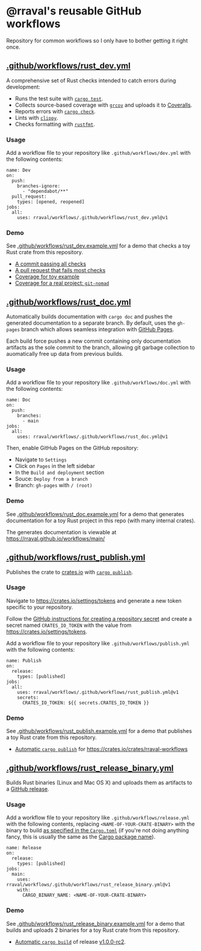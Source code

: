 @rraval's reusable GitHub workflows
===================================

Repository for common workflows so I only have to bother getting it right once.

## [.github/workflows/rust_dev.yml](.github/workflows/rust_dev.yml)

A comprehensive set of Rust checks intended to catch errors during development:

- Runs the test suite with [`cargo test`](https://doc.rust-lang.org/cargo/commands/cargo-test.html).
- Collects source-based coverage with [`grcov`](https://github.com/mozilla/grcov) and uploads it to [Coveralls](https://coveralls.io/).
- Reports errors with [`cargo check`](https://doc.rust-lang.org/cargo/commands/cargo-check.html).
- Lints with [`clippy`](https://github.com/rust-lang/rust-clippy).
- Checks formatting with [`rustfmt`](https://github.com/rust-lang/rustfmt).

### Usage

Add a workflow file to your repository like `.github/workflows/dev.yml` with the following contents:

```
name: Dev
on:
  push:
    branches-ignore:
      - "dependabot/**"
  pull_request:
    types: [opened, reopened]
jobs:
  all:
    uses: rraval/workflows/.github/workflows/rust_dev.yml@v1
```

### Demo

See [.github/workflows/rust_dev.example.yml](.github/workflows/rust_dev.example.yml) for a demo that checks a toy Rust crate from this repository.

- [A commit passing all checks](https://github.com/rraval/workflows/actions/runs/1702145604)
- [A pull request that fails most checks](https://github.com/rraval/workflows/actions/runs/1702179404)
- [Coverage for toy example](https://coveralls.io/builds/45655806)
- [Coverage for a real project: `git-nomad`](https://coveralls.io/builds/45651584)

## [.github/workflows/rust_doc.yml](.github/workflows/rust_doc.yml)

Automatically builds documentation with `cargo doc` and pushes the generated documentation to a separate branch. By default, uses the `gh-pages` branch which allows seamless integration with [GitHub Pages](https://pages.github.com/).

Each build force pushes a new commit containing only documentation artifacts as the sole commit to the branch, allowing git garbage collection to auomatically free up data from previous builds.

### Usage

Add a workflow file to your repository like `.github/workflows/doc.yml` with the following contents:

```
name: Doc
on:
  push:
    branches:
      - main
jobs:
  all:
    uses: rraval/workflows/.github/workflows/rust_doc.yml@v1
```

Then, enable GitHub Pages on the GitHub repository:

- Navigate to `Settings`
- Click on `Pages` in the left sidebar
- In the `Build and deployment` section
- Souce: `Deploy from a branch`
- Branch: `gh-pages` with `/ (root)`

### Demo

See [.github/workflows/rust_doc.example.yml](.github/workflows/rust_doc.example.yml) for a demo that generates documentation for a toy Rust project in this repo (with many internal crates).

The generates documentation is viewable at https://rraval.github.io/workflows/main/

## [.github/workflows/rust_publish.yml](.github/workflows/rust_publish.yml)

Publishes the crate to [crates.io](https://crates.io) with [`cargo publish`](https://doc.rust-lang.org/cargo/commands/cargo-publish.html).

### Usage

Navigate to <https://crates.io/settings/tokens> and generate a new token specific to your repository.

Follow the [GitHub instructions for creating a repository secret](https://docs.github.com/en/actions/security-guides/encrypted-secrets#creating-encrypted-secrets-for-a-repository) and create a secret named `CRATES_IO_TOKEN` with the value from <https://crates.io/settings/tokens>.

Add a workflow file to your repository like `.github/workflows/publish.yml` with the following contents:

```
name: Publish
on:
  release:
    types: [published]
jobs:
  all:
    uses: rraval/workflows/.github/workflows/rust_publish.yml@v1
    secrets:
      CRATES_IO_TOKEN: ${{ secrets.CRATES_IO_TOKEN }}
```

### Demo

See [.github/workflows/rust_publish.example.yml](.github/workflows/rust_publish.example.yml) for a demo that publishes a toy Rust crate from this repository.

- [Automatic `cargo publish`](https://github.com/rraval/workflows/actions/runs/1702147499) for <https://crates.io/crates/rraval-workflows>

## [.github/workflows/rust_release_binary.yml](.github/workflows/rust_release_binary.yml)

Builds Rust binaries (Linux and Mac OS X) and uploads them as artifacts to a [GitHub release](https://docs.github.com/en/repositories/releasing-projects-on-github/managing-releases-in-a-repository).

### Usage

Add a workflow file to your repository like `.github/workflows/release.yml` with the following contents, replacing `<NAME-OF-YOUR-CRATE-BINARY>` with the binary to build [as specified in the `Cargo.toml`](https://doc.rust-lang.org/cargo/reference/cargo-targets.html#binaries) (if you're not doing anything fancy, this is usually the same as the [Cargo package name](https://doc.rust-lang.org/cargo/reference/manifest.html#the-name-field)).

```
name: Release
on:
  release:
    types: [published]
jobs:
  main:
    uses: rraval/workflows/.github/workflows/rust_release_binary.yml@v1
    with:
      CARGO_BINARY_NAME: <NAME-OF-YOUR-CRATE-BINARY>
```

### Demo

See [.github/workflows/rust_release_binary.example.yml](.github/workflows/rust_release_binary.example.yml) for a demo that builds and uploads 2 binaries for a toy Rust crate from this repository.

- [Automatic `cargo build`](https://github.com/rraval/workflows/actions/runs/1702147498) of release [v1.0.0-rc2](https://github.com/rraval/workflows/releases/tag/v1.0.0-rc2).
